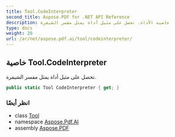 ```yaml
---
title: Tool.CodeInterpreter
second_title: Aspose.PDF for .NET API Reference
description: خاصية الأداة. تحصل على مثيل أداة يمثل مفسر الشيفرة
type: docs
weight: 20
url: /ar/net/aspose.pdf.ai/tool/codeinterpreter/
---
```

## خاصية Tool.CodeInterpreter

تحصل على مثيل أداة يمثل مفسر الشيفرة.

```csharp
public static Tool CodeInterpreter { get; }
```

### انظر أيضًا

* class [Tool](../)
* namespace [Aspose.Pdf.AI](../../../aspose.pdf.ai/)
* assembly [Aspose.PDF](../../../)